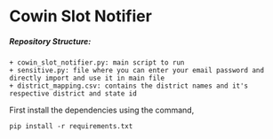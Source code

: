 # Cowin Slot Notifier

##### Repository Structure:
```
+ cowin_slot_notifier.py: main script to run
+ sensitive.py: file where you can enter your email password and directly import and use it in main file
+ district_mapping.csv: contains the district names and it's respective district and state id
```

First install the dependencies using the command,

    pip install -r requirements.txt

